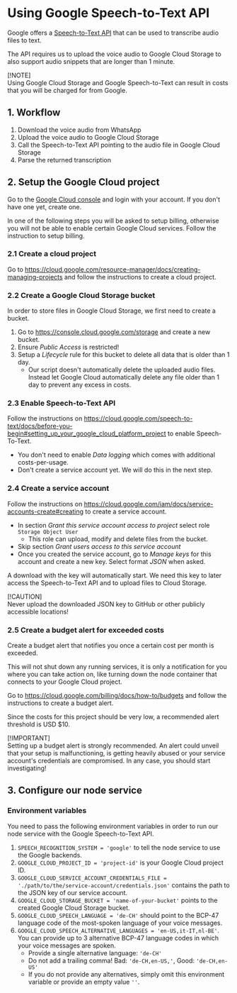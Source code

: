 # Using Google Speech-to-Text API

Google offers a [Speech-to-Text API](https://cloud.google.com/speech-to-text) that can be used to transcribe audio files
to text.

The API requires us to upload the voice audio to Google Cloud Storage to also support audio snippets that are longer
than 1 minute.

[!NOTE]  
Using Google Cloud Storage and Google Speech-to-Text can result in costs that you will be charged for from Google.

## 1. Workflow

1. Download the voice audio from WhatsApp
2. Upload the voice audio to Google Cloud Storage
3. Call the Speech-to-Text API pointing to the audio file in Google Cloud Storage
4. Parse the returned transcription

## 2. Setup the Google Cloud project

Go to the [Google Cloud console](https://console.cloud.google.com) and login with your account. If you don't have one
yet, create one.

In one of the following steps you will be asked to setup billing, otherwise you will not be able to enable certain
Google Cloud services.
Follow the instruction to setup billing.

### 2.1 Create a cloud project

Go to https://cloud.google.com/resource-manager/docs/creating-managing-projects and follow the instructions to create a
cloud project.

### 2.2 Create a Google Cloud Storage bucket

In order to store files in Google Cloud Storage, we first need to create a bucket.

1. Go to https://console.cloud.google.com/storage and create a new bucket.
2. Ensure _Public Access_ is restricted!
3. Setup a _Lifecycle_ rule for this bucket to delete all data that is older than 1 day.
    - Our script doesn't automatically delete the uploaded audio files. Instead let Google Cloud automatically delete
      any file older than 1 day to prevent any excess in costs.

### 2.3 Enable Speech-to-Text API

Follow the instructions
on https://cloud.google.com/speech-to-text/docs/before-you-begin#setting_up_your_google_cloud_platform_project to enable
Speech-To-Text.

- You don't need to enable _Data logging_ which comes with additional costs-per-usage.
- Don't create a service account yet. We will do this in the next step.

### 2.4 Create a service account

Follow the instructions on https://cloud.google.com/iam/docs/service-accounts-create#creating to create a service
account.

- In section *Grant this service account access to project* select role `Storage Object User`
    - This role can upload, modify and delete files from the bucket.
- Skip section *Grant users access to this service account*
- Once you created the service account, go to *Manage keys* for this account and create a new key. Select format *JSON*
  when asked.

A download with the key will automatically start. We need this key to later access the Speech-to-Text API and to upload
files to Cloud Storage.

[!CAUTION]  
Never upload the downloaded JSON key to GitHub or other publicly accessible locations!

### 2.5 Create a budget alert for exceeded costs

Create a budget alert that notifies you once a certain cost per month is exceeded.

This will not shut down any running services, it is only a notification for you where you can take action on, like
turning down the node container that connects to your Google Cloud project.

Go to https://cloud.google.com/billing/docs/how-to/budgets and follow the instructions to create a budget alert.

Since the costs for this project should be very low, a recommended alert threshold is USD $10.

[!IMPORTANT]  
Setting up a budget alert is strongly recommended. An alert could unveil that your setup is malfunctioning, is getting
heavily abused or your service account's credentials are compromised. In any case, you should start investigating!

## 3. Configure our node service

### Environment variables

You need to pass the following environment variables in order to run our node service with the Google Speech-to-Text
API.

1. `SPEECH_RECOGNITION_SYSTEM = 'google'` to tell the node service to use the Google backends.
2. `GOOGLE_CLOUD_PROJECT_ID = 'project-id'` is your Google Cloud project ID.
3. `GOOGLE_CLOUD_SERVICE_ACCOUNT_CREDENTIALS_FILE = './path/to/the/service-account/credentials.json'` contains the path to the
   JSON key of our service account.
4. `GOOGLE_CLOUD_STORAGE_BUCKET = 'name-of-your-bucket'` points to the created Google Cloud Storage bucket.
5. `GOOGLE_CLOUD_SPEECH_LANGUAGE = 'de-CH'` should point to the BCP-47 language code of the most-spoken language of your
   voice messages.
6. `GOOGLE_CLOUD_SPEECH_ALTERNATIVE_LANGUAGES = 'en-US,it-IT,nl-BE'`. You can provide up to 3 alternative BCP-47
   language codes in which your voice messages are spoken.
    - Provide a single alternative language: `'de-CH'`
    - Do not add a trailing comma! Bad: `'de-CH,en-US,'`, Good: `'de-CH,en-US'`
    - If you do not provide any alternatives, simply omit this environment variable or provide an empty value `''`.
